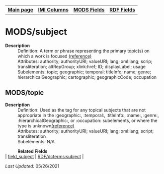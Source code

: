 <!DOCTYPE html>
<html>

<body>
<table style="width:100%">
  <tr>
    <th><a href="index.md">Main page</a></th>
	<th><a href="IMI.md">IMI Columns</a></th>
    <th><a href="MODS.md">MODS Fields</a></th>
    <th><a href="RDF.md">RDF Fields</a></th>
  </tr>
</table>



<h1>MODS/subject</h1>
<dl>
  <dt><b>Description</b></dt>
  <dd>Definition: A term or phrase representing the primary topic(s) on which a work is focused <a href="https://www.loc.gov/standards/mods/userguide/subject.html">(reference)</a></dd>
  <dd>Attributes: authority; authorityURI; valueURI; lang; xml:lang; scrip; transliteration; altRepGroup; xlink:href; ID; displayLabel; usage</dd>
  <dd>Subelements: topic; geographic; temporal; titleInfo; name; genre; hierarchicalGeographic; cartographic; geographicCode; occupation</dd>
<h2>MODS/topic</h2>
<dl>
  <dt><b>Description</b></dt>
 <dd>Definition: Used as the tag for any topical subjects that are not appropriate in the :geographic:, :temporal:, :titleInfo:, :name:, :genre:, :hierarchicalGeographic:, or :occupation: subelements, or where the type is unknown<a href="https://www.loc.gov/standards/mods/userguide/subject.html#topic">(reference)</a></dd>
  <dd>Attributes: authority; authorityURI; valueURI; lang; xml:lang; script; transliteration</dd>
  <dd>Subelements: N/A</dd>
</dl>
<dd><b>Related Fields</b></dd>
	| <a href="field_subject.md">field_subject</a> | <a href="rdf.dcterms.subject.md">RDF/dcterms:subject</a> |
<p><i>Last Updated: </i>05/26/2021</p>
</body>
</html>